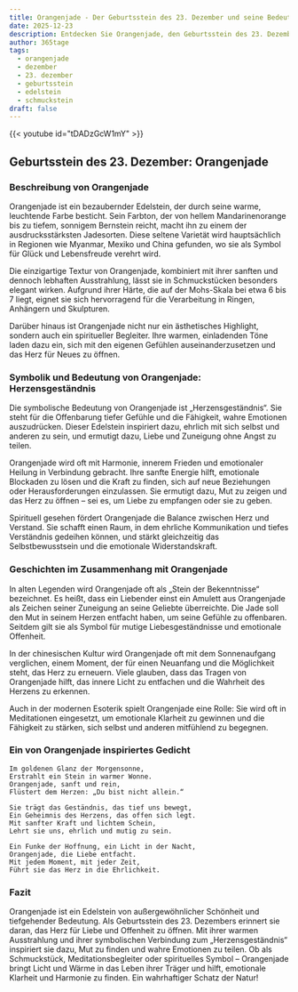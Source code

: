 ```yaml
---
title: Orangenjade - Der Geburtsstein des 23. Dezember und seine Bedeutung
date: 2025-12-23
description: Entdecken Sie Orangenjade, den Geburtsstein des 23. Dezember, der Herzensgeständnis symbolisiert. Seine Symbolik und Geschichte werden Sie inspirieren.
author: 365tage
tags:
  - orangenjade
  - dezember
  - 23. dezember
  - geburtsstein
  - edelstein
  - schmuckstein
draft: false
---
```


{{< youtube id="tDADzGcW1mY" >}}

## Geburtsstein des 23. Dezember: Orangenjade

### Beschreibung von Orangenjade

Orangenjade ist ein bezaubernder Edelstein, der durch seine warme, leuchtende Farbe besticht. Sein Farbton, der von hellem Mandarinenorange bis zu tiefem, sonnigem Bernstein reicht, macht ihn zu einem der ausdrucksstärksten Jadesorten. Diese seltene Varietät wird hauptsächlich in Regionen wie Myanmar, Mexiko und China gefunden, wo sie als Symbol für Glück und Lebensfreude verehrt wird.

Die einzigartige Textur von Orangenjade, kombiniert mit ihrer sanften und dennoch lebhaften Ausstrahlung, lässt sie in Schmuckstücken besonders elegant wirken. Aufgrund ihrer Härte, die auf der Mohs-Skala bei etwa 6 bis 7 liegt, eignet sie sich hervorragend für die Verarbeitung in Ringen, Anhängern und Skulpturen.

Darüber hinaus ist Orangenjade nicht nur ein ästhetisches Highlight, sondern auch ein spiritueller Begleiter. Ihre warmen, einladenden Töne laden dazu ein, sich mit den eigenen Gefühlen auseinanderzusetzen und das Herz für Neues zu öffnen.

### Symbolik und Bedeutung von Orangenjade: Herzensgeständnis

Die symbolische Bedeutung von Orangenjade ist „Herzensgeständnis“. Sie steht für die Offenbarung tiefer Gefühle und die Fähigkeit, wahre Emotionen auszudrücken. Dieser Edelstein inspiriert dazu, ehrlich mit sich selbst und anderen zu sein, und ermutigt dazu, Liebe und Zuneigung ohne Angst zu teilen.

Orangenjade wird oft mit Harmonie, innerem Frieden und emotionaler Heilung in Verbindung gebracht. Ihre sanfte Energie hilft, emotionale Blockaden zu lösen und die Kraft zu finden, sich auf neue Beziehungen oder Herausforderungen einzulassen. Sie ermutigt dazu, Mut zu zeigen und das Herz zu öffnen – sei es, um Liebe zu empfangen oder sie zu geben.

Spirituell gesehen fördert Orangenjade die Balance zwischen Herz und Verstand. Sie schafft einen Raum, in dem ehrliche Kommunikation und tiefes Verständnis gedeihen können, und stärkt gleichzeitig das Selbstbewusstsein und die emotionale Widerstandskraft.

### Geschichten im Zusammenhang mit Orangenjade

In alten Legenden wird Orangenjade oft als „Stein der Bekenntnisse“ bezeichnet. Es heißt, dass ein Liebender einst ein Amulett aus Orangenjade als Zeichen seiner Zuneigung an seine Geliebte überreichte. Die Jade soll den Mut in seinem Herzen entfacht haben, um seine Gefühle zu offenbaren. Seitdem gilt sie als Symbol für mutige Liebesgeständnisse und emotionale Offenheit.

In der chinesischen Kultur wird Orangenjade oft mit dem Sonnenaufgang verglichen, einem Moment, der für einen Neuanfang und die Möglichkeit steht, das Herz zu erneuern. Viele glauben, dass das Tragen von Orangenjade hilft, das innere Licht zu entfachen und die Wahrheit des Herzens zu erkennen.

Auch in der modernen Esoterik spielt Orangenjade eine Rolle: Sie wird oft in Meditationen eingesetzt, um emotionale Klarheit zu gewinnen und die Fähigkeit zu stärken, sich selbst und anderen mitfühlend zu begegnen.

### Ein von Orangenjade inspiriertes Gedicht

```
Im goldenen Glanz der Morgensonne,  
Erstrahlt ein Stein in warmer Wonne.  
Orangenjade, sanft und rein,  
Flüstert dem Herzen: „Du bist nicht allein.“  

Sie trägt das Geständnis, das tief uns bewegt,  
Ein Geheimnis des Herzens, das offen sich legt.  
Mit sanfter Kraft und lichtem Schein,  
Lehrt sie uns, ehrlich und mutig zu sein.  

Ein Funke der Hoffnung, ein Licht in der Nacht,  
Orangenjade, die Liebe entfacht.  
Mit jedem Moment, mit jeder Zeit,  
Führt sie das Herz in die Ehrlichkeit.  
```

### Fazit

Orangenjade ist ein Edelstein von außergewöhnlicher Schönheit und tiefgehender Bedeutung. Als Geburtsstein des 23. Dezembers erinnert sie daran, das Herz für Liebe und Offenheit zu öffnen. Mit ihrer warmen Ausstrahlung und ihrer symbolischen Verbindung zum „Herzensgeständnis“ inspiriert sie dazu, Mut zu finden und wahre Emotionen zu teilen. Ob als Schmuckstück, Meditationsbegleiter oder spirituelles Symbol – Orangenjade bringt Licht und Wärme in das Leben ihrer Träger und hilft, emotionale Klarheit und Harmonie zu finden. Ein wahrhaftiger Schatz der Natur!